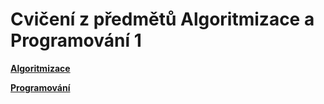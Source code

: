 # Cvičení z předmětů Algoritmizace a Programování 1

**[Algoritmizace](alg)**

**[Programování](prg)**

